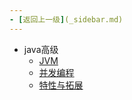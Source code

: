 ```yaml
---
- [返回上一级](_sidebar.md) 
---
```

- java高级
	 - [JVM](backend/java/java高级/JVM/_sidebar.md)
	 - [并发编程](backend/java/java高级/并发编程/_sidebar.md)
	 - [特性与拓展](backend/java/java高级/特性与拓展/_sidebar.md)
